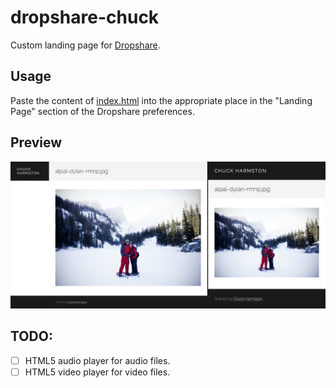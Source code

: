 # dropshare-chuck

Custom landing page for [Dropshare](http://getdropsha.re/).


## Usage

Paste the content of [index.html](index.html) into the appropriate place in the "Landing Page" section of the Dropshare preferences.


## Preview

![Preview of dropshare-chuck](preview.jpg)


## TODO:

- [ ] HTML5 audio player for audio files.
- [ ] HTML5 video player for video files.
